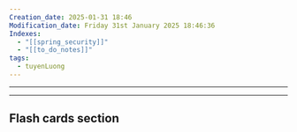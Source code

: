 ```yaml
---
Creation_date: 2025-01-31 18:46
Modification_date: Friday 31st January 2025 18:46:36
Indexes:
  - "[[spring_security]]"
  - "[[to_do_notes]]"
tags:
  - tuyenLuong
---
```


----





















---
## Flash cards section

